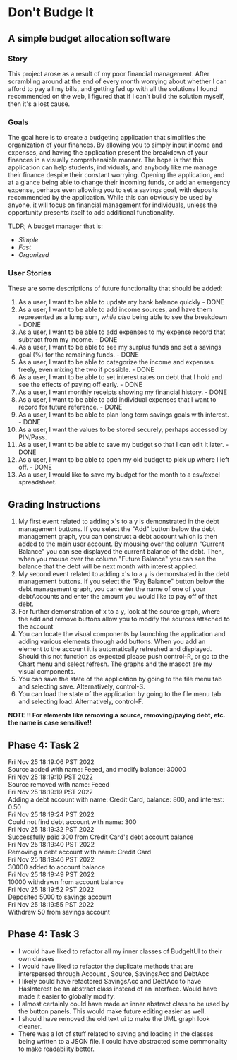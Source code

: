 # Don't Budge It

## A simple budget allocation software

### Story
This project arose as a result of my poor financial management. After scrambling around at the end of
every month worrying about whether I can afford to pay all my bills, and getting fed up with all the
solutions I found recommended on the web, I figured that if I can't build the solution myself, then
it's a lost cause.


### Goals
The goal here is to create a budgeting application that simplifies the organization of your finances.
By allowing you to simply input income and expenses, and having the application present the breakdown of your
finances in a visually comprehensible manner. The hope is that this application
can help students, individuals, and anybody like me manage their finance despite their constant worrying.
Opening the application, and at a glance being able to change their incoming funds, or add an emergency expense,
perhaps even allowing you to set a savings goal, with deposits recommended by the application. While this can obviously
be used by anyone, it will focus on financial management for individuals, unless the opportunity presents itself 
to add additional functionality.

TLDR; A budget manager that is:
- *Simple*
- *Fast*
- *Organized*

### User Stories
These are some descriptions of future functionality that should be added:

1. As a user, I want to be able to update my bank balance quickly - DONE
2. As a user, I want to be able to add income sources, and have them represented as a lump sum, *while also* being 
able to see the breakdown - DONE
3. As a user, I want to be able to add expenses to my expense record that subtract from my income. - DONE
4. As a user, I want to be able to see my surplus funds and set a savings goal (%) for the remaining funds. - DONE
5. As a user, I want to be able to categorize the income and expenses freely, even mixing the two if possible. - DONE
6. As a user, I want to be able to set interest rates on debt that I hold and see the effects of paying off early. - DONE
7. As a user, I want monthly receipts showing my financial history. - DONE
8. As a user, I want to be able to add individual expenses that I want to record for future reference. - DONE
9. As a user, I want to be able to plan long term savings goals with interest. - DONE
10. As a user, I want the values to be stored securely, perhaps accessed by PIN/Pass.
11. As a user, I want to be able to save my budget so that I can edit it later. - DONE
12. As a user, I want to be able to open my old budget to pick up where I left off. - DONE
13. As a user, I would like to save my budget for the month to a csv/excel spreadsheet.

## Grading Instructions
1. My first event related to adding x's to a y is demonstrated in the debt management buttons. If you select the "Add"
button below the debt management graph, you can construct a debt account which is then added to the main user account.
By mousing over the column "Current Balance" you can see displayed the current balance of the debt. Then, when you mouse
over the column "Future Balance" you can see the balance that the debt will be next month with interest applied.
2. My second event related to adding x's to a y is demonstrated in the debt management buttons. If you select the 
"Pay Balance" button below the debt management graph, you can enter the name of one of your debtAccounts and enter the
amount you would like to pay off of that debt.
3. For further demonstration of x to a y, look at the source graph, where the add and remove buttons allow you to modify
the sources attached to the account
4. You can locate the visual components by launching the application and adding various elements through add buttons. 
When you add an element to the account it is automatically refreshed and displayed. Should this not function as expected
please push control-R, or go to the Chart menu and select refresh. The graphs and the mascot are my visual components.
5. You can save the state of the application by going to the file menu tab and selecting save. Alternatively, control-S.
6. You can load the state of the application by going to the file menu tab and selecting load. Alternatively, control-F.

**NOTE !! For elements like removing a source, removing/paying debt, etc. the name is case sensitive!!**

## Phase 4: Task 2
Fri Nov 25 18:19:06 PST 2022  
Source added with name: Feeed, and modify balance: 30000  
Fri Nov 25 18:19:10 PST 2022  
Source removed with name: Feeed  
Fri Nov 25 18:19:19 PST 2022  
Adding a debt account with name: Credit Card, balance: 800, and interest: 0.50  
Fri Nov 25 18:19:24 PST 2022  
Could not find debt account with name: 300  
Fri Nov 25 18:19:32 PST 2022  
Successfully paid 300 from Credit Card's debt account balance  
Fri Nov 25 18:19:40 PST 2022  
Removing a debt account with name: Credit Card  
Fri Nov 25 18:19:46 PST 2022  
30000 added to account balance  
Fri Nov 25 18:19:49 PST 2022  
10000 withdrawn from account balance  
Fri Nov 25 18:19:52 PST 2022  
Deposited 5000 to savings account  
Fri Nov 25 18:19:55 PST 2022  
Withdrew 50 from savings account  

## Phase 4: Task 3

- I would have liked to refactor all my inner classes of BudgeItUI to their own classes
- I would have liked to refactor the duplicate methods that are interspersed through Account
, Source, SavingsAcc and DebtAcc
- I likely could have refactored SavingsAcc and DebtAcc to have HasInterest be an abstract class
instead of an interface. Would have made it easier to globally modify.
- I almost certainly could have made an inner abstract class to be used by the button panels. This
would make future editing easier as well.
- I should have removed the old text ui to make the UML graph look cleaner.
- There was a lot of stuff related to saving and loading in the classes being written to a JSON file. I could have
abstracted some commonality to make readability better.